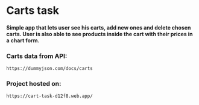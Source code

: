 # Carts task

#### Simple app that lets user see his carts, add new ones and delete chosen carts. User is also able to see products inside the cart with their prices in a chart form.  



### Carts data from API:
 ```http
 https://dummyjson.com/docs/carts
```

### Project hosted on:
 ```http
 https://cart-task-d12f8.web.app/
```

